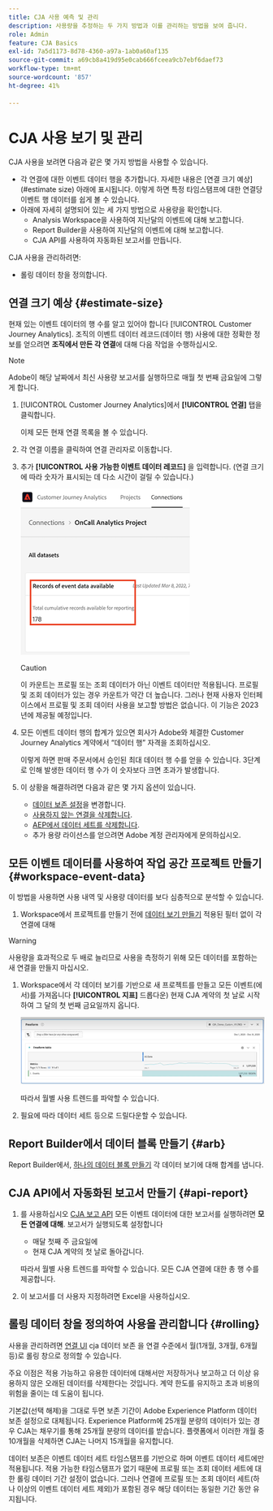 ```yaml
---
title: CJA 사용 예측 및 관리
description: 사용량을 추정하는 두 가지 방법과 이를 관리하는 방법을 보여 줍니다.
role: Admin
feature: CJA Basics
exl-id: 7a5d1173-8d78-4360-a97a-1ab0a60af135
source-git-commit: a69cb8a419d95e0cab666fceea9cb7ebf6daef73
workflow-type: tm+mt
source-wordcount: '857'
ht-degree: 41%

---
```


# CJA 사용 보기 및 관리

CJA 사용을 보려면 다음과 같은 몇 가지 방법을 사용할 수 있습니다.

* 각 연결에 대한 이벤트 데이터 행을 추가합니다. 자세한 내용은 [연결 크기 예상](#estimate size) 아래에 표시됩니다. 이렇게 하면 특정 타임스탬프에 대한 연결당 이벤트 행 데이터를 쉽게 볼 수 있습니다.
* 아래에 자세히 설명되어 있는 세 가지 방법으로 사용량을 확인합니다.
   * Analysis Workspace을 사용하여 지난달의 이벤트에 대해 보고합니다.
   * Report Builder을 사용하여 지난달의 이벤트에 대해 보고합니다.
   * CJA API를 사용하여 자동화된 보고서를 만듭니다.

CJA 사용을 관리하려면:

* 롤링 데이터 창을 정의합니다.

## 연결 크기 예상 {#estimate-size}

현재 있는 이벤트 데이터의 행 수를 알고 있어야 합니다 [!UICONTROL Customer Journey Analytics]. 조직의 이벤트 데이터 레코드(데이터 행) 사용에 대한 정확한 정보를 얻으려면 **조직에서 만든 각 연결**&#x200B;에 대해 다음 작업을 수행하십시오.

>[!NOTE]
>
>Adobe이 해당 날짜에서 최신 사용량 보고서를 실행하므로 매월 첫 번째 금요일에 그렇게 합니다.

1. [!UICONTROL Customer Journey Analytics]에서 **[!UICONTROL 연결]** 탭을 클릭합니다.

   이제 모든 현재 연결 목록을 볼 수 있습니다.

1. 각 연결 이름을 클릭하여 연결 관리자로 이동합니다.

1. 추가 **[!UICONTROL 사용 가능한 이벤트 데이터 레코드]** 을 입력합니다. (연결 크기에 따라 숫자가 표시되는 데 다소 시간이 걸릴 수 있습니다.)

   ![이벤트 데이터](assets/event-data.png)

   >[!CAUTION]
   >
   >   이 카운트는 프로필 또는 조회 데이터가 아닌 이벤트 데이터만 적용됩니다. 프로필 및 조회 데이터가 있는 경우 카운트가 약간 더 높습니다. 그러나 현재 사용자 인터페이스에서 프로필 및 조회 데이터 사용을 보고할 방법은 없습니다. 이 기능은 2023년에 제공될 예정입니다.

1. 모든 이벤트 데이터 행의 합계가 있으면 회사가 Adobe와 체결한 Customer Journey Analytics 계약에서 “데이터 행” 자격을 조회하십시오.

   이렇게 하면 판매 주문서에서 승인된 최대 데이터 행 수를 얻을 수 있습니다. 3단계로 인해 발생한 데이터 행 수가 이 숫자보다 크면 초과가 발생합니다.

1. 이 상황을 해결하려면 다음과 같은 몇 가지 옵션이 있습니다.

   * [데이터 보존 설정](https://experienceleague.adobe.com/docs/analytics-platform/using/cja-connections/manage-connections.html?lang=ko-KR#set-rolling-window-for-connection-data-retention)을 변경합니다.
   * [사용하지 않는 연결을 삭제합니다](https://experienceleague.adobe.com/docs/analytics-platform/using/cja-overview/cja-faq.html?lang=ko-KR#implications-of-deleting-data-components).
   * [AEP에서 데이터 세트를 삭제합니다](https://experienceleague.adobe.com/docs/analytics-platform/using/cja-overview/cja-faq.html?lang=ko-KR#implications-of-deleting-data-components).
   * 추가 용량 라이선스를 얻으려면 Adobe 계정 관리자에게 문의하십시오.

## 모든 이벤트 데이터를 사용하여 작업 공간 프로젝트 만들기 {#workspace-event-data}

이 방법을 사용하면 사용 내역 및 사용량 데이터를 보다 심층적으로 분석할 수 있습니다.

1. Workspace에서 프로젝트를 만들기 전에 [데이터 보기 만들기](/help/data-views/create-dataview.md) 적용된 필터 없이 각 연결에 대해

>[!WARNING]
>
>    사용량을 효과적으로 두 배로 늘리므로 사용을 측정하기 위해 모든 데이터를 포함하는 새 연결을 만들지 마십시오.

1. Workspace에서 각 데이터 보기를 기반으로 새 프로젝트를 만들고 모든 이벤트(에서)를 가져옵니다 **[!UICONTROL 지표]** 드롭다운) 현재 CJA 계약의 첫 날로 시작하여 그 달의 첫 번째 금요일까지 옵니다.

   ![이벤트](assets/events-usage.png)

   따라서 월별 사용 트렌드를 파악할 수 있습니다.

1. 필요에 따라 데이터 세트 등으로 드릴다운할 수 있습니다.

## Report Builder에서 데이터 블록 만들기 {#arb}

Report Builder에서, [하나의 데이터 블록 만들기](/help/report-builder/create-a-data-block.md) 각 데이터 보기에 대해 합계를 냅니다.

## CJA API에서 자동화된 보고서 만들기 {#api-report}

1. 를 사용하십시오 [CJA 보고 API](https://developer.adobe.com/cja-apis/docs/api/#tag/Reporting-API) 모든 이벤트 데이터에 대한 보고서를 실행하려면 **모든 연결에 대해**. 보고서가 실행되도록 설정합니다

   * 매달 첫째 주 금요일에
   * 현재 CJA 계약의 첫 날로 돌아갑니다.

   따라서 월별 사용 트렌드를 파악할 수 있습니다. 모든 CJA 연결에 대한 총 행 수를 제공합니다.

1. 이 보고서를 더 사용자 지정하려면 Excel을 사용하십시오.

## 롤링 데이터 창을 정의하여 사용을 관리합니다 {#rolling}

사용을 관리하려면 [연결 UI](/help/connections/create-connection.md) cja 데이터 보존 을 연결 수준에서 월(1개월, 3개월, 6개월 등)로 롤링 창으로 정의할 수 있습니다.

주요 이점은 적용 가능하고 유용한 데이터에 대해서만 저장하거나 보고하고 더 이상 유용하지 않은 오래된 데이터를 삭제한다는 것입니다. 계약 한도를 유지하고 초과 비용의 위험을 줄이는 데 도움이 됩니다.

기본값(선택 해제)을 그대로 두면 보존 기간이 Adobe Experience Platform 데이터 보존 설정으로 대체됩니다. Experience Platform에 25개월 분량의 데이터가 있는 경우 CJA는 채우기를 통해 25개월 분량의 데이터를 받습니다. 플랫폼에서 이러한 개월 중 10개월을 삭제하면 CJA는 나머지 15개월을 유지합니다.

데이터 보존은 이벤트 데이터 세트 타임스탬프를 기반으로 하며 이벤트 데이터 세트에만 적용됩니다. 적용 가능한 타임스탬프가 없기 때문에 프로필 또는 조회 데이터 세트에 대한 롤링 데이터 기간 설정이 없습니다. 그러나 연결에 프로필 또는 조회 데이터 세트(하나 이상의 이벤트 데이터 세트 제외)가 포함된 경우 해당 데이터는 동일한 기간 동안 유지됩니다.

